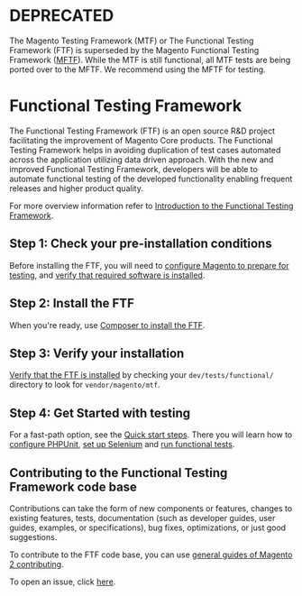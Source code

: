 # DEPRECATED 
The Magento Testing Framework (MTF) or The Functional Testing Framework (FTF) is superseded by the Magento Functional Testing Framework ([MFTF](https://github.com/magento/magento2-functional-testing-framework)). While the MTF is still functional, all MTF tests are being ported over to the MFTF. We recommend using the MFTF for testing.

# Functional Testing Framework

The Functional Testing Framework (FTF) is an open source R&D project facilitating the improvement of Magento Core products. The Functional Testing Framework helps in avoiding duplication of test cases automated across the application utilizing data driven approach. With the new and improved Functional Testing Framework, developers will be able to automate functional testing of the developed functionality enabling frequent releases and higher product quality.

For more overview information refer to [Introduction to the Functional Testing Framework](http://devdocs.magento.com/guides/v2.0/mtf/mtf_introduction.html).

<h2>Step 1: Check your pre-installation conditions</h2>

Before installing the FTF, you will need to [configure Magento to prepare for testing](http://devdocs.magento.com/guides/v2.0/mtf/mtf_installation.html#mtf_install_pre_adj-magento), and [verify that required software is installed](http://devdocs.magento.com/guides/v2.0/mtf/mtf_installation.html#mtf_install_pre_tools). 
<h2>Step 2: Install the FTF</h2>

When you're ready, use [Composer to install the FTF](http://devdocs.magento.com/guides/v2.0/mtf/mtf_installation.html#mtf_install_perform).

<h2>Step 3: Verify your installation</h2>

[Verify that the FTF is installed](http://devdocs.magento.com/guides/v2.0/mtf/mtf_installation.html#mtf_install_check)  by checking your <code>dev/tests/functional/</code> directory to look for `vendor/magento/mtf`.

<h2>Step 4: Get Started with testing</h2>

For a fast-path option, see the [Quick start steps](http://devdocs.magento.com/guides/v2.0/mtf/mtf_quickstart.html). There you will learn how to [configure PHPUnit](http://devdocs.magento.com/guides/v2.0/mtf/mtf_quickstart/mtf_quickstart_config.html), [set up Selenium](http://devdocs.magento.com/guides/v2.0/mtf/mtf_quickstart/mtf_quickstart_environmemt.html) and [run functional tests](http://devdocs.magento.com/guides/v2.0/mtf/mtf_quickstart/mtf_quickstart_runtest.html).

<h2>Contributing to the Functional Testing Framework code base</h2>

Contributions can take the form of new components or features, changes to existing features, tests, documentation (such as developer guides, user guides, examples, or specifications), bug fixes, optimizations, or just good suggestions.

To contribute to the FTF code base, you can use [general guides of Magento 2 contributing][1].

To open an issue, click [here][2].

[1]: <http://devdocs.magento.com/guides/v2.0/contributor-guide/contributing.html>
[2]: <https://github.com/magento/mtf/issues>
